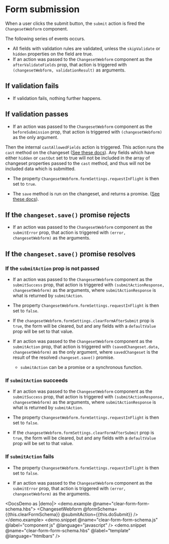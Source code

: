 # Form submission

When a user clicks the submit button, the `submit` action is fired the `ChangesetWebform` component.

The following series of events occurs.

* All fields with validation rules are validated, unless the `skipValidate` or `hidden` properties on the field are true.
* If an action was passed to the `ChangesetWebform` component as the `afterValidateFields` prop, that action is triggered with `(changesetWebform, validationResult)` as arguments.

## If validation fails

* If validation fails, nothing further happens.

## If validation passes

* If an action was passed to the `ChangesetWebform` component as the `beforeSubmission` prop, that action is triggered with `(changesetWebform)` as the only argument.

Then the internal `castAllowedFields` action is triggered. This action runs the `cast` method on the changeset ([See these docs](https://github.com/poteto/ember-changeset#cast)). Any fields which have either `hidden` or `castOut` set to true will not be included in the array of changeset properties passed to the `cast` method, and thus will not be included data which is submitted.

* The property `ChangesetWebform.formSettings.requestInFlight` is then set to `true`.

* The `save` method is run on the changeset, and returns a promise. ([See these docs](https://github.com/poteto/ember-changeset#save)).

## If the `changeset.save()` promise rejects

* If an action was passed to the `ChangesetWebform` component as the `submitError` prop, that action is triggered with `(error, changesetWebform)` as the arguments.

## If the `changeset.save()` promise resolves

### If the `submitAction` prop is not passed

* If an action was passed to the `ChangesetWebform` component as the `submitSuccess` prop, that action is triggered with `(submitActionResponse, changesetWebform)` as the arguments, where `submitActionResponse` is what is returned by  `submitAction`.

* The property `ChangesetWebform.formSettings.requestInFlight` is then set to `false`.

* If the `changesetWebform.formSettings.clearFormAfterSubmit` prop is `true`, the form will be cleared, but and any fields with a `defaultValue` prop will be set to that value.

* If an action was passed to the `ChangesetWebform` component as the `submitAction` prop, that action is triggered with `(savedChangeset.data, changesetWebform)` as the only argument, where `savedChangeset` is the result of the resolved `changeset.save()` promise.

  * `submitAction` can be a promise or a synchronous function. 

### If `submitAction` succeeds

* If an action was passed to the `ChangesetWebform` component as the `submitSuccess` prop, that action is triggered with `(submitActionResponse, changesetWebform)` as the arguments, where `submitActionResponse` is what is returned by  `submitAction`.

* The property `ChangesetWebform.formSettings.requestInFlight` is then set to `false`.

* If the `changesetWebform.formSettings.clearFormAfterSubmit` prop is `true`, the form will be cleared, but and any fields with a `defaultValue` prop will be set to that value.

### If `submitAction` fails

* The property `ChangesetWebform.formSettings.requestInFlight` is then set to `false`.

* If an action was passed to the `ChangesetWebform` component as the `submitError` prop, that action is triggered with `(error, changesetWebform)` as the arguments.



<DocsDemo as |demo|>
  <demo.example @name="clear-form-form-schema.hbs">
    <ChangesetWebform @formSchema={{this.clearFormSchema}} @submitAction={{this.doSubmit}} />
  </demo.example>
  <demo.snippet @name="clear-form-form-schema.js" @label="component js" @language="javascript" />
  <demo.snippet @name="clear-form-form-schema.hbs" @label="template" @language="htmlbars" />
</DocsDemo>